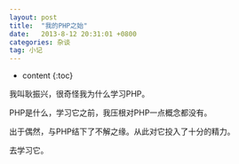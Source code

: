 ```yaml
---
layout: post
title:  "我的PHP之始"
date:   2013-8-12 20:31:01 +0800
categories: 杂谈
tag: 小记
---
```


* content
{:toc}

我叫耿振兴，很奇怪我为什么学习PHP。

PHP是什么，学习它之前，我压根对PHP一点概念都没有。

出于偶然，与PHP结下了不解之缘。从此对它投入了十分的精力。

去学习它。